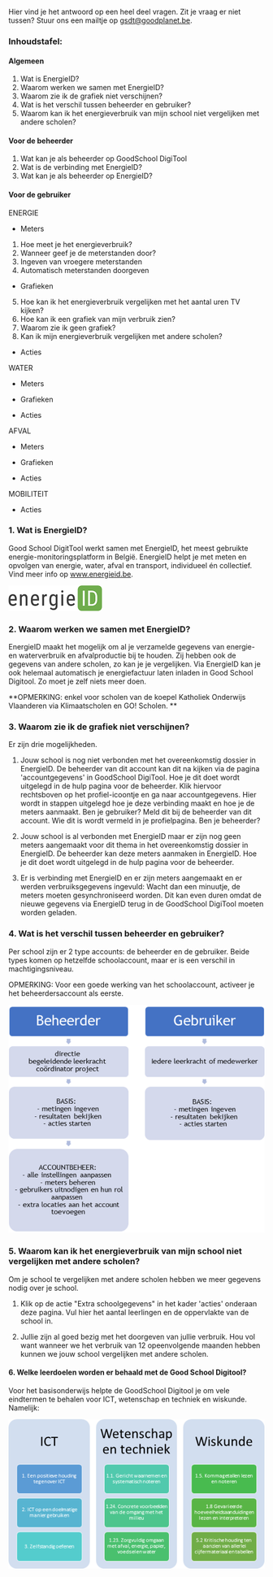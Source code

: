 Hier vind je het antwoord op een heel deel vragen. Zit je vraag er niet tussen? Stuur ons een mailtje op gsdt@goodplanet.be.

### Inhoudstafel:

#### Algemeen
1. Wat is EnergieID? 
2. Waarom werken we samen met EnergieID?
3. Waarom zie ik de grafiek niet verschijnen?
4. Wat is het verschil tussen beheerder en gebruiker?   
5. Waarom kan ik het energieverbruik van mijn school niet vergelijken met andere scholen?

#### Voor de beheerder
1. Wat kan je als beheerder op GoodSchool DigiTool
2. Wat is de verbinding met EnergieID?
3. Wat kan je als beheerder op EnergieID?

#### Voor de gebruiker

ENERGIE

- Meters

1. Hoe meet je het energieverbruik? 
2. Wanneer geef je de meterstanden door?
3. Ingeven van vroegere meterstanden 
4. Automatisch meterstanden doorgeven


- Grafieken

5. Hoe kan ik het energieverbruik vergelijken met het aantal uren TV kijken? 
6. Hoe kan ik een grafiek van mijn verbruik zien? 
7. Waarom zie ik geen grafiek? 
8. Kan ik mijn energieverbruik vergelijken met andere scholen? 

- Acties

WATER

- Meters

- Grafieken

- Acties

AFVAL

- Meters

- Grafieken

- Acties

MOBILITEIT

- Acties

### 1. Wat is EnergieID? 

Good School DigitTool werkt samen met EnergieID, het meest gebruikte energie-monitoringsplatform in België. EnergieID helpt je met meten en opvolgen van energie, water, afval en transport, individueel én collectief. Vind meer info op www.energieid.be. 

![](https://github.com/GoodPlanetBelgium/text_GSDT/raw/main/images/energie%20ID%20logo.png)

### 2. Waarom werken we samen met EnergieID?

EnergieID maakt het mogelijk om al je verzamelde gegevens van energie- en waterverbruik en afvalproductie bij te houden. Zij hebben ook de gegevens van andere scholen, zo kan je je vergelijken. Via EnergieID kan je ook helemaal automatisch je energiefactuur laten inladen in Good School Digitool. Zo moet je zelf niets meer doen.

**OPMERKING: enkel voor scholen van de koepel Katholiek Onderwijs Vlaanderen via Klimaatscholen en GO! Scholen. **

### 3. Waarom zie ik de grafiek niet verschijnen?

Er zijn drie mogelijkheden.

1) Jouw school is nog niet verbonden met het overeenkomstig dossier in EnergieID. De beheerder van dit account kan dit na kijken via de pagina 'accountgegevens' in GoodSchool DigiTool. Hoe je dit doet wordt uitgelegd in de hulp pagina voor de beheerder. Klik hiervoor rechtsboven op het profiel-icoontje   en ga naar accountgegevens. Hier wordt in stappen uitgelegd hoe je deze verbinding maakt en hoe je de meters aanmaakt.  Ben je gebruiker? Meld dit bij de beheerder van dit account. Wie dit is wordt vermeld in je profielpagina. Ben je beheerder? 

2) Jouw school is al verbonden met EnergieID maar er zijn nog geen meters aangemaakt voor dit thema in het overeenkomstig dossier in EnergieID. De beheerder kan deze meters aanmaken in EnergieID. Hoe je dit doet wordt uitgelegd in de hulp pagina voor de beheerder.

3) Er is verbinding met EnergieID en er zijn meters aangemaakt en er werden verbruiksgegevens ingevuld: Wacht dan een minuutje, de meters moeten gesynchroniseerd worden. Dit kan even duren omdat de nieuwe gegevens via EnergieID terug in de GoodSchool DigiTool moeten worden geladen.

### 4. Wat is het verschil tussen beheerder en gebruiker?   

Per school zijn er 2 type accounts: de beheerder en de gebruiker. Beide types komen op hetzelfde schoolaccount, maar er is een verschil in machtigingsniveau. 

OPMERKING: Voor een goede werking van het schoolaccount, activeer je het beheerdersaccount als eerste.  

![](https://github.com/GoodPlanetBelgium/text_GSDT/raw/main/images/gebruiker%20beheerder.png)

### 5. Waarom kan ik het energieverbruik van mijn school niet vergelijken met andere scholen?

Om je school te vergelijken met andere scholen hebben we meer gegevens nodig over je school.

1.	Klik op de actie "Extra schoolgegevens" in het kader 'acties' onderaan deze pagina. Vul hier het aantal leerlingen en de oppervlakte van de school in.

2.	Jullie zijn al goed bezig met het doorgeven van jullie verbruik. Hou vol want wanneer we het verbruik van 12 opeenvolgende maanden hebben kunnen we jouw school vergelijken met andere scholen.

#### 6. Welke leerdoelen worden er behaald met de Good School Digitool?

Voor het basisonderwijs helpte de GoodSchool Digitool je om vele eindtermen te behalen voor ICT, wetenschap en techniek en wiskunde. Namelijk:

![](https://github.com/GoodPlanetBelgium/text_GSDT/raw/main/images/leerdoelen%20basisonderwijs.png)
